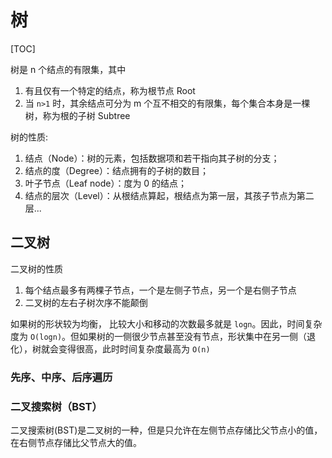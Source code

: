 # 树



[TOC]



树是 n 个结点的有限集，其中

1. 有且仅有一个特定的结点，称为根节点 Root
2. 当 `n>1` 时，其余结点可分为 m 个互不相交的有限集，每个集合本身是一棵树，称为根的子树 Subtree


树的性质:

1. 结点（Node）：树的元素，包括数据项和若干指向其子树的分支；
2. 结点的度（Degree）：结点拥有的子树的数目；
3. 叶子节点（Leaf node）：度为 0 的结点；
4. 结点的层次（Level）：从根结点算起，根结点为第一层，其孩子节点为第二层...

## 二叉树

二叉树的性质

1. 每个结点最多有两棵子节点，一个是左侧子节点，另一个是右侧子节点
2. 二叉树的左右子树次序不能颠倒

如果树的形状较为均衡， 比较大小和移动的次数最多就是 `logn`。因此，时间复杂度为 `O(logn)`。但如果树的一侧很少节点甚至没有节点，形状集中在另一侧（退化），树就会变得很高，此时时间复杂度最高为 `O(n)`


### 先序、中序、后序遍历


### 二叉搜索树（BST）

二叉搜索树(BST)是二叉树的一种，但是只允许在左侧节点存储比父节点小的值，在右侧节点存储比父节点大的值。
